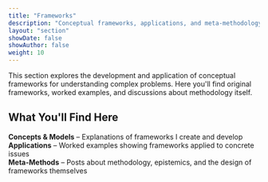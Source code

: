 ```yaml
---
title: "Frameworks"
description: "Conceptual frameworks, applications, and meta-methodology"
layout: "section"
showDate: false
showAuthor: false
weight: 10
---
```


This section explores the development and application of conceptual frameworks for understanding complex problems. Here you'll find original frameworks, worked examples, and discussions about methodology itself.

## What You'll Find Here

**Concepts & Models** – Explanations of frameworks I create and develop  
**Applications** – Worked examples showing frameworks applied to concrete issues  
**Meta-Methods** – Posts about methodology, epistemics, and the design of frameworks themselves
